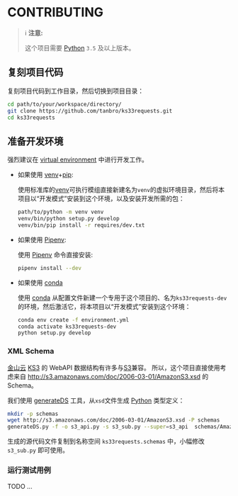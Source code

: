 # CONTRIBUTING

> ℹ **注意:**
>
> 这个项目需要 [Python][] `3.5` 及以上版本。

## 复刻项目代码

复刻项目代码到工作目录，然后切换到项目目录：

```bash
cd path/to/your/workspace/directory/
git clone https://github.com/tanbro/ks33requests.git
cd ks33requests
```

## 准备开发环境

强烈建议在 [virtual environment] 中进行开发工作。

- 如果使用 [venv][]+[pip][]:

  使用标准库的[venv][]可执行模组直接新建名为`venv`的虚拟环境目录，然后将本项目以“开发模式”安装到这个环境，以及安装开发所需的包：

  ```bash
  path/to/python -m venv venv
  venv/bin/python setup.py develop
  venv/bin/pip install -r requires/dev.txt
  ```

- 如果使用 [Pipenv][]:

  使用 [Pipenv][] 命令直接安装:

  ```bash
  pipenv install --dev
  ```

- 如果使用 [conda][]

  使用 [conda][] 从配置文件新建一个专用于这个项目的、名为`ks33requests-dev`的环境，然后激活它，将本项目以“开发模式”安装到这个环境：

  ```bash
  conda env create -f environment.yml
  conda activate ks33requests-dev
  python setup.py develop
  ```

### XML Schema

[金山云][] [KS3][] 的 WebAPI 数据结构有许多与[S3]兼容。
所以，这个项目直接使用考虑来自 <http://s3.amazonaws.com/doc/2006-03-01/AmazonS3.xsd> 的 Schema。

我们使用 [generateDS][] 工具，从`xsd`文件生成 [Python][] 类型定义：

```bash
mkdir -p schemas
wget http://s3.amazonaws.com/doc/2006-03-01/AmazonS3.xsd -P schemas
generateDS.py -f -o s3_api.py -s s3_sub.py --super=s3_api  schemas/AmazonS3.xsd
```

生成的源代码文件复制到名称空间 `ks33requests.schemas` 中，小幅修改 `s3_sub.py` 即可使用。

### 运行测试用例

TODO ...

[Python]: https://python.org/
[virtual environment]: https://docs.python.org/3/glossary.html#term-virtual-environment
[pip]: https://packaging.python.org/key_projects/#pip
[venv]: https://docs.python.org/3/library/venv.html
[Pipenv]: https://packaging.python.org/key_projects/#pipenv
[conda]: https://packaging.python.org/key_projects/#conda
[S3]: https://aws.amazon.com/s3/
[金山云]: https://www.ksyun.com/
[KS3]: https://www.ksyun.com/post/product/KS3 "金山对象存储（Kingsoft Standard Storage Service，简称KS3）"
[generateDS]: https://pypi.org/project/generateDS/

